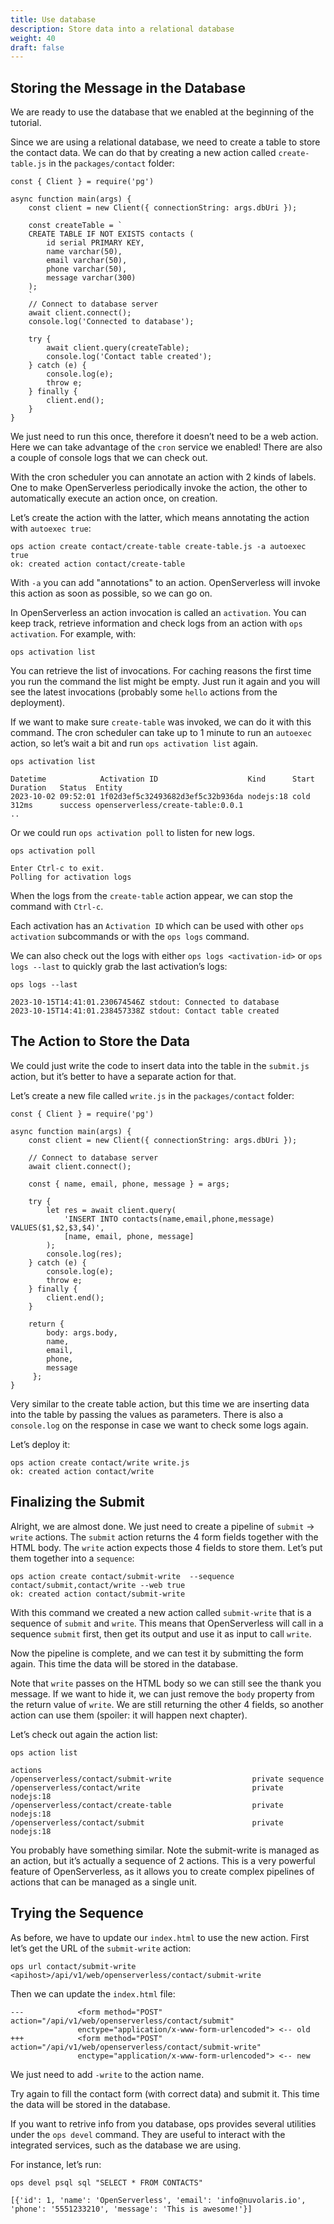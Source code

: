 ```yaml
---
title: Use database
description: Store data into a relational database
weight: 40
draft: false
---
```

## Storing the Message in the Database

We are ready to use the database that we enabled at the beginning of the
tutorial.

Since we are using a relational database, we need to create a table to
store the contact data. We can do that by creating a new action called
`create-table.js` in the `packages/contact` folder:

    const { Client } = require('pg')

    async function main(args) {
        const client = new Client({ connectionString: args.dbUri });

        const createTable = `
        CREATE TABLE IF NOT EXISTS contacts (
            id serial PRIMARY KEY,
            name varchar(50),
            email varchar(50),
            phone varchar(50),
            message varchar(300)
        );
        `
        // Connect to database server
        await client.connect();
        console.log('Connected to database');

        try {
            await client.query(createTable);
            console.log('Contact table created');
        } catch (e) {
            console.log(e);
            throw e;
        } finally {
            client.end();
        }
    }

We just need to run this once, therefore it doesn’t need to be a web
action. Here we can take advantage of the `cron` service we enabled!
There are also a couple of console logs that we can check out.

With the cron scheduler you can annotate an action with 2 kinds of
labels. One to make OpenServerless periodically invoke the action, the
other to automatically execute an action once, on creation.

Let’s create the action with the latter, which means annotating the
action with `autoexec true`:

    ops action create contact/create-table create-table.js -a autoexec true
    ok: created action contact/create-table

With `-a` you can add "annotations" to an action. OpenServerless will
invoke this action as soon as possible, so we can go on.

In OpenServerless an action invocation is called an `activation`. You
can keep track, retrieve information and check logs from an action with
`ops activation`. For example, with:

    ops activation list

You can retrieve the list of invocations. For caching reasons the first
time you run the command the list might be empty. Just run it again and
you will see the latest invocations (probably some `hello` actions from
the deployment).

If we want to make sure `create-table` was invoked, we can do it with
this command. The cron scheduler can take up to 1 minute to run an
`autoexec` action, so let’s wait a bit and run `ops activation list`
again.

    ops activation list

    Datetime            Activation ID                    Kind      Start Duration   Status  Entity
    2023-10-02 09:52:01 1f02d3ef5c32493682d3ef5c32b936da nodejs:18 cold  312ms      success openserverless/create-table:0.0.1
    ..

Or we could run `ops activation poll` to listen for new logs.

    ops activation poll

    Enter Ctrl-c to exit.
    Polling for activation logs

When the logs from the `create-table` action appear, we can stop the
command with `Ctrl-c`.

Each activation has an `Activation ID` which can be used with other
`ops activation` subcommands or with the `ops logs` command.

We can also check out the logs with either `ops logs <activation-id>` or
`ops logs --last` to quickly grab the last activation’s logs:

    ops logs --last

    2023-10-15T14:41:01.230674546Z stdout: Connected to database
    2023-10-15T14:41:01.238457338Z stdout: Contact table created

## The Action to Store the Data

We could just write the code to insert data into the table in the
`submit.js` action, but it’s better to have a separate action for that.

Let’s create a new file called `write.js` in the `packages/contact`
folder:

    const { Client } = require('pg')

    async function main(args) {
        const client = new Client({ connectionString: args.dbUri });

        // Connect to database server
        await client.connect();

        const { name, email, phone, message } = args;

        try {
            let res = await client.query(
                'INSERT INTO contacts(name,email,phone,message) VALUES($1,$2,$3,$4)',
                [name, email, phone, message]
            );
            console.log(res);
        } catch (e) {
            console.log(e);
            throw e;
        } finally {
            client.end();
        }

        return {
            body: args.body,
            name,
            email,
            phone,
            message
         };
    }

Very similar to the create table action, but this time we are inserting
data into the table by passing the values as parameters. There is also a
`console.log` on the response in case we want to check some logs again.

Let’s deploy it:

    ops action create contact/write write.js
    ok: created action contact/write

## Finalizing the Submit

Alright, we are almost done. We just need to create a pipeline of
`submit` → `write` actions. The `submit` action returns the 4 form
fields together with the HTML body. The `write` action expects those 4
fields to store them. Let’s put them together into a `sequence`:

    ops action create contact/submit-write  --sequence contact/submit,contact/write --web true
    ok: created action contact/submit-write

With this command we created a new action called `submit-write` that is
a sequence of `submit` and `write`. This means that OpenServerless will
call in a sequence `submit` first, then get its output and use it as
input to call `write`.

Now the pipeline is complete, and we can test it by submitting the form
again. This time the data will be stored in the database.

Note that `write` passes on the HTML body so we can still see the thank
you message. If we want to hide it, we can just remove the `body`
property from the return value of `write`. We are still returning the
other 4 fields, so another action can use them (spoiler: it will happen
next chapter).

Let’s check out again the action list:

    ops action list

    actions
    /openserverless/contact/submit-write                  private sequence
    /openserverless/contact/write                         private nodejs:18
    /openserverless/contact/create-table                  private nodejs:18
    /openserverless/contact/submit                        private nodejs:18

You probably have something similar. Note the submit-write is managed as
an action, but it’s actually a sequence of 2 actions. This is a very
powerful feature of OpenServerless, as it allows you to create complex
pipelines of actions that can be managed as a single unit.

## Trying the Sequence

As before, we have to update our `index.html` to use the new action.
First let’s get the URL of the `submit-write` action:

    ops url contact/submit-write
    <apihost>/api/v1/web/openserverless/contact/submit-write

Then we can update the `index.html` file:

    ---            <form method="POST" action="/api/v1/web/openserverless/contact/submit"
                   enctype="application/x-www-form-urlencoded"> <-- old
    +++            <form method="POST" action="/api/v1/web/openserverless/contact/submit-write"
                   enctype="application/x-www-form-urlencoded"> <-- new

We just need to add `-write` to the action name.

Try again to fill the contact form (with correct data) and submit it.
This time the data will be stored in the database.

If you want to retrive info from you database, ops provides several
utilities under the `ops devel` command. They are useful to interact
with the integrated services, such as the database we are using.

For instance, let’s run:

    ops devel psql sql "SELECT * FROM CONTACTS"

    [{'id': 1, 'name': 'OpenServerless', 'email': 'info@nuvolaris.io', 'phone': '5551233210', 'message': 'This is awesome!'}]
